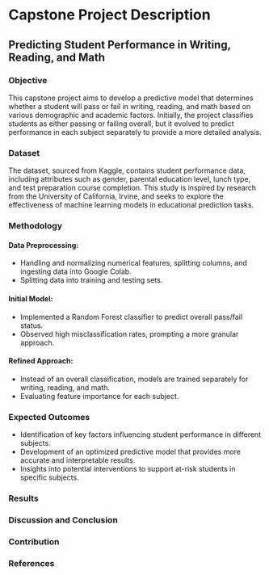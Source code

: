 # Capstone Project Description  

## Predicting Student Performance in Writing, Reading, and Math  

### Objective  
This capstone project aims to develop a predictive model that determines whether a student will pass or fail in writing, reading, and math based on various demographic and academic factors. Initially, the project classifies students as either passing or failing overall, but it evolved to predict performance in each subject separately to provide a more detailed analysis.  

### Dataset  
The dataset, sourced from Kaggle, contains student performance data, including attributes such as gender, parental education level, lunch type, and test preparation course completion. This study is inspired by research from the University of California, Irvine, and seeks to explore the effectiveness of machine learning models in educational prediction tasks.  

### Methodology  

#### Data Preprocessing:  
- Handling and normalizing numerical features, splitting columns, and ingesting data into Google Colab.  
- Splitting data into training and testing sets.  

#### Initial Model:  
- Implemented a Random Forest classifier to predict overall pass/fail status.  
- Observed high misclassification rates, prompting a more granular approach.  

#### Refined Approach:  
- Instead of an overall classification, models are trained separately for writing, reading, and math.  
- Evaluating feature importance for each subject.  

### Expected Outcomes  
- Identification of key factors influencing student performance in different subjects.  
- Development of an optimized predictive model that provides more accurate and interpretable results.  
- Insights into potential interventions to support at-risk students in specific subjects.

### Results

### Discussion and Conclusion 

### Contribution 

### References 


